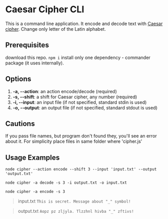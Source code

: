 # Caesar Cipher CLI
This is a command line application. It encode and decode text with [Caesar cipher](https://en.wikipedia.org/wiki/Caesar_cipher).
Change only letter of the Latin alphabet.

## Prerequisites
download this repo.
`npm i` install only one dependency - commander package (it uses internally).

## Options
1. **-a, --action**: an action encode/decode (required)
2. **-s, --shift**: a shift for Caesar cipher, any number (required)
3. **-i, --input**: an input file (if not specified, standard stdin is used)
4. **-o, --output**: an output file (if not specified, standard stdout is used)

## Cautions
  If you pass file names, but program don't found they, you'll see an error about it.
  For simplicity place files in same folder where 'cipher.js'

## Usage Examples
`node cipher --action encode --shift 3 --input 'input.txt' --output 'output.txt'`

`node cipher -a decode -s 3 -i output.txt -o input.txt`

`node cipher -a encode -s 3`

> input.txt
> `This is secret. Message about "_" symbol!`

> output.txt
> `Aopz pz zljyla. Tlzzhnl hivba "_" zftivs!`
